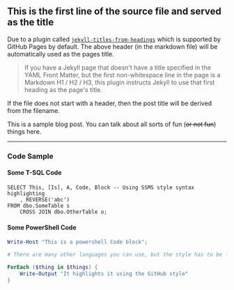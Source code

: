 ## This is the first line of the source file and served as the title

Due to a plugin called [`jekyll-titles-from-headings`](https://github.com/benbalter/jekyll-titles-from-headings) which is supported by GitHub Pages by default. The above header (in the markdown file) will be automatically used as the pages title.

>If you have a Jekyll page that doesn't have a title specified in the YAML Front Matter, but the first non-whitespace line in the page is a Markdown H1 / H2 / H3, this plugin instructs Jekyll to use that first heading as the page's title.

If the file does not start with a header, then the post title will be derived from the filename.

This is a sample blog post. You can talk about all sorts of fun (~~or not fun~~) things here.

---

### Code Sample

#### Some T-SQL Code

```tsql
SELECT This, [Is], A, Code, Block -- Using SSMS style syntax highlighting
    , REVERSE('abc')
FROM dbo.SomeTable s
    CROSS JOIN dbo.OtherTable o;
```

#### Some PowerShell Code

```powershell
Write-Host "This is a powershell Code block";

# There are many other languages you can use, but the style has to be loaded first

ForEach ($thing in $things) {
    Write-Output "It highlights it using the GitHub style"
}
```
